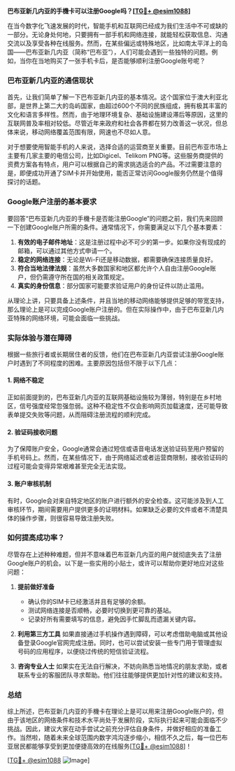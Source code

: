 **巴布亚新几内亚的手機卡可以注册Google吗？[[TG💪+ @esim1088](https://t.me/s/esim1088)]**

在当今数字化飞速发展的时代，智能手机和互联网已经成为我们生活中不可或缺的一部分。无论身处何地，只要拥有一部手机和网络连接，就能轻松获取信息、沟通交流以及享受各种在线服务。然而，在某些偏远或特殊地区，比如南太平洋上的岛国——巴布亚新几内亚（简称“巴布亚”），人们可能会遇到一些独特的问题。例如，当你在当地购买了一张手机卡后，是否能够顺利注册Google账号呢？

### 巴布亚新几内亚的通信现状

首先，让我们简单了解一下巴布亚新几内亚的基本情况。这个国家位于澳大利亚北部，是世界上第二大的岛屿国家，由超过600个不同的民族组成，拥有极其丰富的文化和语言多样性。然而，由于地理环境复杂、基础设施建设滞后等原因，这里的互联网普及率相对较低。尽管近年来政府和社会各界都在努力改善这一状况，但总体来说，移动网络覆盖范围有限，网速也不尽如人意。

对于想要使用智能手机的人来说，选择合适的运营商至关重要。目前巴布亚市场上主要有几家主要的电信公司，比如Digicel、Telikom PNG等。这些服务商提供的资费方案各有特点，用户可以根据自己的需求挑选适合的产品。不过需要注意的是，即便成功开通了SIM卡并开始使用，能否正常访问Google服务仍然是个值得探讨的话题。

### Google账户注册的基本要求

要回答“巴布亚新几内亚的手機卡是否能注册Google”的问题之前，我们先来回顾一下创建Google账户所需的条件。通常情况下，你需要满足以下几个基本要素：

1. **有效的电子邮件地址**：这是注册过程中必不可少的第一步。如果你没有现成的邮箱，可以通过其他方式申请一个。
2. **稳定的网络连接**：无论是Wi-Fi还是移动数据，都需要确保连接质量良好。
3. **符合当地法律法规**：虽然大多数国家和地区都允许个人自由注册Google账户，但仍需遵守所在国的相关政策规定。
4. **真实的身份信息**：部分国家可能要求验证用户的身份证件以防止滥用。

从理论上讲，只要具备上述条件，并且当地的移动网络能够提供足够的带宽支持，那么理论上是可以完成Google账户注册的。但在实际操作中，由于巴布亚新几内亚特殊的网络环境，可能会面临一些挑战。

### 实际体验与潜在障碍

根据一些旅行者或长期居住者的反馈，他们在巴布亚新几内亚尝试注册Google账户时遇到了不同程度的困难。主要原因包括但不限于以下几点：

#### 1. 网络不稳定
正如前面提到的，巴布亚新几内亚的互联网基础设施较为薄弱，特别是在乡村地区，信号强度经常忽强忽弱。这种不稳定性不仅会影响网页加载速度，还可能导致表单提交失败等问题，从而阻碍注册流程的顺利完成。

#### 2. 验证码接收问题
为了保障账户安全，Google通常会通过短信或语音电话发送验证码至用户预留的手机号码上。然而，在某些情况下，由于网络延迟或者运营商限制，接收验证码的过程可能会变得异常艰难甚至完全无法实现。

#### 3. 账户审核机制
有时，Google会对来自特定地区的账户进行额外的安全检查。这可能涉及到人工审核环节，期间需要用户提供更多的证明材料。如果缺乏必要的文件或者不清楚具体的操作步骤，则很容易导致注册失败。

### 如何提高成功率？

尽管存在上述种种难题，但并不意味着巴布亚新几内亚的用户就彻底失去了注册Google账户的机会。以下是一些实用的小贴士，或许可以帮助你更好地应对这些问题：

1. **提前做好准备**
   - 确认你的SIM卡已经激活并且有足够的余额。
   - 测试网络连接是否顺畅，必要时切换到更可靠的基站。
   - 记录好所有需要填写的信息，避免因手忙脚乱而遗漏关键内容。

2. **利用第三方工具**
   如果直接通过手机操作遇到障碍，可以考虑借助电脑或其他设备登录Google官网完成注册。同时，也可以尝试安装一些专门用于管理虚拟号码的应用程序，以便绕过传统的短信验证流程。

3. **咨询专业人士**
   如果实在无法自行解决，不妨向熟悉当地情况的朋友求助，或者联系专业的客服团队寻求帮助。他们往往能够提供更加针对性的建议和支持。

### 总结

综上所述，巴布亚新几内亚的手機卡在理论上是可以用来注册Google账户的，但由于该地区的网络条件和技术水平尚处于发展阶段，实际执行起来可能会面临不少挑战。因此，建议大家在动手尝试之前充分评估自身条件，并做好相应的准备工作。当然啦，随着未来全球范围内数字鸿沟逐步缩小，相信不久之后，每一位巴布亚居民都能够享受到更加便捷高效的在线服务[[TG💪+ @esim1088](https://t.me/s/esim1088)]！

[[TG💪+ @esim1088](https://t.me/s/esim1088) ![Image](https://i.postimg.cc/4NQfJmqS/Snipaste-2025-05-13-00-14-12.png)]
